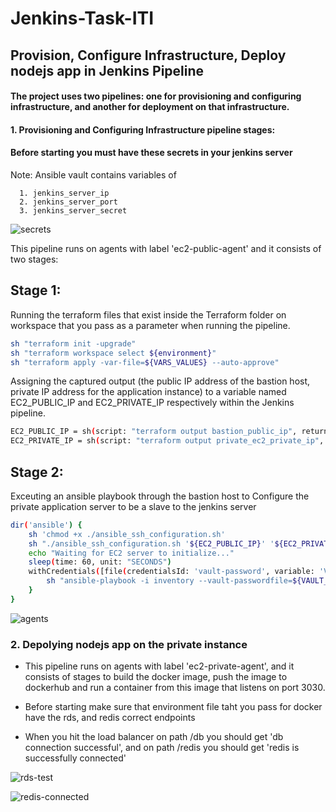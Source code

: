 # Jenkins-Task-ITI
## Provision, Configure Infrastructure, Deploy nodejs app in Jenkins Pipeline

#### The project uses two pipelines: one for provisioning and configuring infrastructure, and another for deployment on that infrastructure.

#### 1. Provisioning and Configuring Infrastructure pipeline stages:

#### Before starting you must have these secrets in your jenkins server
Note: Ansible vault contains variables of 

      1. jenkins_server_ip
      2. jenkins_server_port
      3. jenkins_server_secret

![secrets](https://github.com/aiishaa/Jenkins-Task-ITI/assets/57088227/3c827615-4728-4979-8281-8e1f26ae933c)

   
   This pipeline runs on agents with label 'ec2-public-agent' and it consists of two stages:
 
   ## Stage 1: ## 

Running the terraform files that exist inside the Terraform folder on workspace that you pass as a parameter when running the pipeline. 
```bash             
sh "terraform init -upgrade"
sh "terraform workspace select ${environment}"
sh "terraform apply -var-file=${VARS_VALUES} --auto-approve"
```

Assigning the captured output (the public IP address of the bastion host, private IP address for the application instance) to a variable named EC2_PUBLIC_IP and EC2_PRIVATE_IP respectively within the Jenkins pipeline.

```bash
EC2_PUBLIC_IP = sh(script: "terraform output bastion_public_ip", returnStdout: true).trim()
EC2_PRIVATE_IP = sh(script: "terraform output private_ec2_private_ip", returnStdout: true).trim()
```


## Stage 2:
Exceuting an ansible playbook through the bastion host to Configure the private application server to be a slave to the jenkins server 

```bash
dir('ansible') {
    sh 'chmod +x ./ansible_ssh_configuration.sh'
    sh "./ansible_ssh_configuration.sh '${EC2_PUBLIC_IP}' '${EC2_PRIVATE_IP}'"                        
    echo "Waiting for EC2 server to initialize..."
    sleep(time: 60, unit: "SECONDS") 
    withCredentials([file(credentialsId: 'vault-password', variable: 'VAULT_PASSWORD')]) {
        sh "ansible-playbook -i inventory --vault-passwordfile=${VAULT_PASSWORD} --ssh-common-args='-o StrictHostKeyChecking=no' playbook.yml"
    }
}
```

![agents](https://github.com/aiishaa/Jenkins-Task-ITI/assets/57088227/4c7c53d5-4360-490c-84c4-a01899dfd359)


### 2. Depolying nodejs app on the private instance    
   - This pipeline runs on agents with label 'ec2-private-agent', and it consists of stages to build the docker image, push the image to dockerhub and run a container from this image that listens on port 3030.

   - Before starting make sure that environment file taht you pass for docker have the rds, and redis correct endpoints 

   - When you hit the load balancer on path /db you should get 'db connection successful', and on path /redis you should get 'redis is successfully connected' 


![rds-test](https://github.com/aiishaa/Jenkins-Task-ITI/assets/57088227/bcfc8145-9808-4312-bc59-dc1ab3f74569)



![redis-connected](https://github.com/aiishaa/Jenkins-Task-ITI/assets/57088227/8547e5b6-e732-4e0a-8300-793663d831cf)



